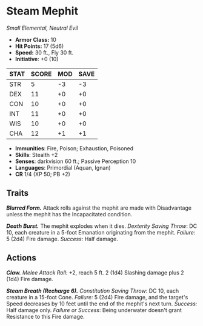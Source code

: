 # Steam Mephit

*Small Elemental, Neutral Evil*

- **Armor Class:** 10
- **Hit Points:** 17 (5d6)
- **Speed:** 30 ft., Fly 30 ft.
- **Initiative**: +0 (10)

|STAT|SCORE|MOD|SAVE|
| --- | --- | --- | ---- |
| STR | 5 | -3 | -3 |
| DEX | 11 | +0 | +0 |
| CON | 10 | +0 | +0 |
| INT | 11 | +0 | +0 |
| WIS | 10 | +0 | +0 |
| CHA | 12 | +1 | +1 |

- **Immunities**: Fire, Poison; Exhaustion, Poisoned
- **Skills**: Stealth +2
- **Senses**: darkvision 60 ft.; Passive Perception 10
- **Languages**: Primordial (Aquan, Ignan)
- **CR** 1/4 (XP 50; PB +2)

## Traits

***Blurred Form.*** Attack rolls against the mephit are made with Disadvantage unless the mephit has the Incapacitated condition.

***Death Burst.*** The mephit explodes when it dies. *Dexterity Saving Throw*: DC 10, each creature in a 5-foot Emanation originating from the mephit. *Failure:*  5 (2d4) Fire damage. *Success:*  Half damage.


## Actions

***Claw.*** *Melee Attack Roll:* +2, reach 5 ft. 2 (1d4) Slashing damage plus 2 (1d4) Fire damage.

***Steam Breath (Recharge 6).*** *Constitution Saving Throw*: DC 10, each creature in a 15-foot Cone. *Failure:*  5 (2d4) Fire damage, and the target's Speed decreases by 10 feet until the end of the mephit's next turn. *Success:*  Half damage only. *Failure or Success*:  Being underwater doesn't grant Resistance to this Fire damage.

